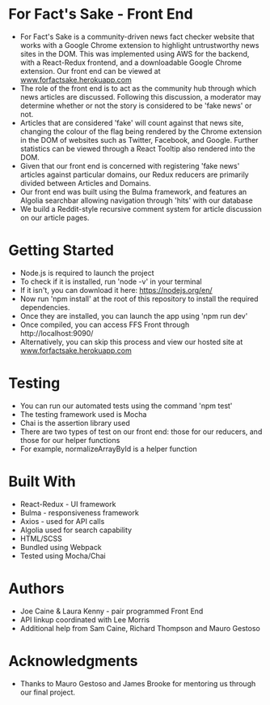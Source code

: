 # For Fact's Sake - Front End

- For Fact's Sake is a community-driven news fact checker website that works with a Google Chrome extension to highlight untrustworthy news sites in the DOM. This was implemented using AWS for the backend, with a React-Redux frontend, and a downloadable Google Chrome extension. Our front end can be viewed at www.forfactsake.herokuapp.com
- The role of the front end is to act as the community hub through which news articles are discussed. Following this discussion, a moderator may determine whether or not the story is considered to be 'fake news' or not.
- Articles that are considered 'fake' will count against that news site, changing the colour of the flag being rendered by the Chrome extension in the DOM of websites such as Twitter, Facebook, and Google. Further statistics can be viewed through a React Tooltip also rendered into the DOM.
- Given that our front end is concerned with registering 'fake news' articles against particular domains, our Redux reducers are primarily divided between Articles and Domains.
- Our front end was built using the Bulma framework, and features an Algolia searchbar allowing navigation through 'hits' with our database
- We build a Reddit-style recursive comment system for article discussion on our article pages.

# Getting Started

- Node.js is required to launch the project
- To check if it is installed, run 'node -v' in your terminal
- If it isn't, you can download it here: https://nodejs.org/en/
- Now run 'npm install' at the root of this repository to install the required dependencies.
- Once they are installed, you can launch the app using 'npm run dev'
- Once compiled, you can access FFS Front through http://localhost:9090/
- Alternatively, you can skip this process and view our hosted site at www.forfactsake.herokuapp.com 

# Testing

- You can run our automated tests using the command 'npm test'
- The testing framework used is Mocha
- Chai is the assertion library used
- There are two types of test on our front end: those for our reducers, and those for our helper functions
- For example, normalizeArrayById is a helper function

# Built With

- React-Redux - UI framework 
- Bulma - responsiveness framework
- Axios - used for API calls
- Algolia used for search capability
- HTML/SCSS
- Bundled using Webpack
- Tested using Mocha/Chai

# Authors

- Joe Caine & Laura Kenny - pair programmed Front End
- API linkup coordinated with Lee Morris
- Additional help from Sam Caine, Richard Thompson and Mauro Gestoso

# Acknowledgments

- Thanks to Mauro Gestoso and James Brooke for mentoring us through our final project. 